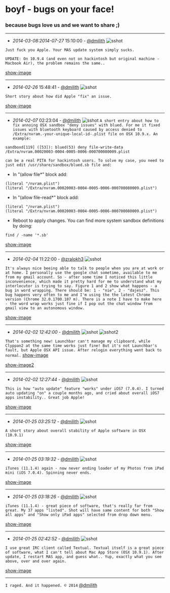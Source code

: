 
# boyf - bugs on your face!

### because bugs love us and we want to share ;)


---

* *2014-03-08:2014-07-27* 15:10:00 - [@dmilith](https://twitter.com/dmilith) ![sshot](http://s.verknowsys.com/05377dc38c7b833ac8cb139eca10c1427a16f844.png)

`Just fuck you Apple. Your MAS update system simply sucks.`

`UPDATE: On 10.9.4 (and even not on hackintosh but original machine - Macbook Air), the problem remains the same..`

[show-image](http://s.verknowsys.com/05377dc38c7b833ac8cb139eca10c1427a16f844.png)


---

* *2014-02-26* 15:48:41 - [@dmilith](https://twitter.com/dmilith) ![sshot](http://s.verknowsys.com/47fd1792db559665e7ce0a261220207e5b79b5e6.png)

`Short story about how did Apple "fix" an issue.`

[show-image](http://s.verknowsys.com/47fd1792db559665e7ce0a261220207e5b79b5e6.png)

---

* *2014-02-07* 02:23:04 - [@dmilith](https://twitter.com/dmilith) ![sshot](http://s.verknowsys.com/cc70d45768b5696952b00c119323e8c033222a5f.png)
`A short entry about how to fix annoing OSX sandbox "deny issues" with blued. For me it fixed issues with bluetooth keyboard caused by access denied to /Extra/nvram.-your-unique-local-id-.plist file on OSX 10.9.x.
An example:`

```
sandboxd[119] ([53]): blued(53) deny file-write-data /Extra/nvram.00020003-0004-0005-0006-000700080009.plist
```
`can be a real PITA for hackintosh users. To solve my case, you need to just edit /usr/share/sandbox/blued.sb file and:`

* In "(allow file*" block add:

```
(literal "/nvram.plist")
(literal "/Extra/nvram.00020003-0004-0005-0006-000700080009.plist")
```

* In "(allow file-read*" block add:

```
(literal "/nvram.plist")
(literal "/Extra/nvram.00020003-0004-0005-0006-000700080009.plist")
```

* Reboot to apply changes. You can find more system sandbox definitions by doing:

```
find / -name '*.sb'
```

[show-image](http://s.verknowsys.com/cc70d45768b5696952b00c119323e8c033222a5f.png)

---

* *2014-02-04* 11:22:00 - [@zralokh3](https://twitter.com/zralokh3) ![sshot](http://s.verknowsys.com/d74f2527a5e2caa5b9299a53f0e5be36228ed278.png)

`It's always nice beeing able to talk to people when you are at work or at home. I personally use the google chat sometime, available to me from my gmail account. So - after some time I noticed this little inconvenience, which made it pretty hard for me to understand what my interlocutor is trying to say. Figure 1 and 2 show what happens - a bug in word wrapping. There should be: 1 - "nie", 2 - "dajesz". This bug happens very often to me and I'm using the the latest Chrome version (Chrome 32.0.1700.107 m). There is a note I have to make here - the word wrap works just fine if I pop out the chat window from gmail view to an autonomous window.`

[show-image](http://s.verknowsys.com/d74f2527a5e2caa5b9299a53f0e5be36228ed278.png)

---

* *2014-02-02 12:42:00* - [@dmilith](https://twitter.com/dmilith) ![sshot](http://s.verknowsys.com/5b0bf5e73edb16434e7fd9f1f4a0a407f5ec259a.png) ![sshot2](http://s.verknowsys.com/5a4b83227c27dfa2b8797767ebf6a3fdaf1ac008.png)

`That's something new! Launchbar can't manage my clipboard, while Clyppan2 at the same time works just fine! But it's not Launchbar's fault, but Apple OSX API issue. After relogin everything went back to normal.` [show-image](http://s.verknowsys.com/5b0bf5e73edb16434e7fd9f1f4a0a407f5ec259a.png)

[show-image2](http://s.verknowsys.com/5a4b83227c27dfa2b8797767ebf6a3fdaf1ac008.png)

---

* *2014-02-02 12:27:44* - [@dmilith](https://twitter.com/dmilith) ![sshot](http://s.verknowsys.com/d6c7c8dfb5bca9efa2d15b7a0f075a39c5191177.png)

`This is how "auto update" feature "works" under iOS7 (7.0.4). I turned auto updating "on" a couple months ago, and cried about overall iOS7 apps instability.. Great job Apple!`

[show-image](http://s.verknowsys.com/d6c7c8dfb5bca9efa2d15b7a0f075a39c5191177.png)

---

* *2014-01-25 03:25:12* - [@dmilith](https://twitter.com/dmilith) ![sshot](http://s.verknowsys.com/2da5b6fd06337dd0af52d3f371a1058669fab0ea.png)

`A short story about overall stability of Apple software in OSX (10.9.1)`

[show-image](http://s.verknowsys.com/2da5b6fd06337dd0af52d3f371a1058669fab0ea.png)

---

* *2014-01-25 03:19:32* - [@dmilith](https://twitter.com/dmilith) ![sshot](http://s.verknowsys.com/969615c28e9d0ea1f89f235eeed7681a2d0f8c0c.png)

`iTunes (11.1.4) again - now never ending loader of my Photos from iPad mini (iOS 7.0.4). Spinning never ends.`

[show-image](http://s.verknowsys.com/969615c28e9d0ea1f89f235eeed7681a2d0f8c0c.png)

---

* *2014-01-25 03:18:26* - [@dmilith](https://twitter.com/dmilith) ![sshot](http://s.verknowsys.com/5d8507bf8ad13d22c3db2874006a6e26fa8bcf38.png)

`iTunes (11.1.4) - great piece of software, that's really far from great. My 37 apps "listed". Shot will have same content for both "Show all apps" and "Show only iPad apps" selected from drop down menu.`

[show-image](http://s.verknowsys.com/5d8507bf8ad13d22c3db2874006a6e26fa8bcf38.png)

---

* *2014-01-25 02:42:52* - [@dmilith](https://twitter.com/dmilith) ![sshot](http://s.verknowsys.com/5e02b6798fc10b846c558d52641d3b2296f95036.png)

`I use great IRC client called Textual. Textual itself is a great piece of software, what I can't tell about Mac App Store (OSX 10.9.1). After update, I restart MAS app, and guess what.. Yup, exactly what you see above, over and over again.`

[show-image](http://s.verknowsys.com/5e02b6798fc10b846c558d52641d3b2296f95036.png)

---

`I raged. And it happened. © 2014` [@dmilith](https://twitter.com/dmilith)
